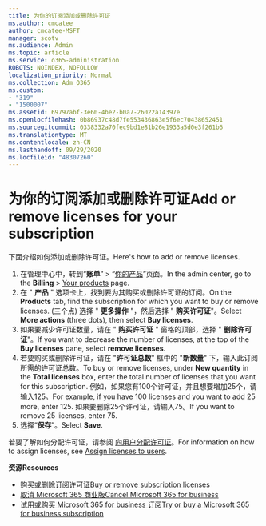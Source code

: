 ```yaml
---
title: 为你的订阅添加或删除许可证
ms.author: cmcatee
author: cmcatee-MSFT
manager: scotv
ms.audience: Admin
ms.topic: article
ms.service: o365-administration
ROBOTS: NOINDEX, NOFOLLOW
localization_priority: Normal
ms.collection: Adm_O365
ms.custom:
- "319"
- "1500007"
ms.assetid: 69797abf-3e60-4be2-b0a7-26022a14397e
ms.openlocfilehash: 0b86937c48d7fe553436863e5f6ec70438652451
ms.sourcegitcommit: 0338332a70fec9bd1e81b26e1933a5d0e3f261b6
ms.translationtype: MT
ms.contentlocale: zh-CN
ms.lasthandoff: 09/29/2020
ms.locfileid: "48307260"
---
```

# <a name="add-or-remove-licenses-for-your-subscription"></a><span data-ttu-id="9c2cc-102">为你的订阅添加或删除许可证</span><span class="sxs-lookup"><span data-stu-id="9c2cc-102">Add or remove licenses for your subscription</span></span>

<span data-ttu-id="9c2cc-103">下面介绍如何添加或删除许可证。</span><span class="sxs-lookup"><span data-stu-id="9c2cc-103">Here's how to add or remove licenses.</span></span>
  
1. <span data-ttu-id="9c2cc-104">在管理中心中，转到“**账单**” > “[你的产品](https://go.microsoft.com/fwlink/p/?linkid=842054)”页面。</span><span class="sxs-lookup"><span data-stu-id="9c2cc-104">In the admin center, go to the **Billing** > [Your products](https://go.microsoft.com/fwlink/p/?linkid=842054) page.</span></span>
2. <span data-ttu-id="9c2cc-105">在 " **产品** " 选项卡上，找到要为其购买或删除许可证的订阅。</span><span class="sxs-lookup"><span data-stu-id="9c2cc-105">On the **Products** tab, find the subscription for which you want to buy or remove licenses.</span></span> <span data-ttu-id="9c2cc-106"> (三个点) 选择 " **更多操作** "，然后选择 " **购买许可证**"。</span><span class="sxs-lookup"><span data-stu-id="9c2cc-106">Select **More actions** (three dots), then select **Buy licenses**.</span></span>
3. <span data-ttu-id="9c2cc-107">如果要减少许可证数量，请在 " **购买许可证** " 窗格的顶部，选择 " **删除许可证**"。</span><span class="sxs-lookup"><span data-stu-id="9c2cc-107">If you want to decrease the number of licenses, at the top of the **Buy licenses** pane, select **remove licenses**.</span></span>
4. <span data-ttu-id="9c2cc-108">若要购买或删除许可证，请在 "**许可证总数**" 框中的 "**新数量**" 下，输入此订阅所需的许可证总数。</span><span class="sxs-lookup"><span data-stu-id="9c2cc-108">To buy or remove licenses, under **New quantity** in the **Total licenses** box, enter the total number of licenses that you want for this subscription.</span></span> <span data-ttu-id="9c2cc-109">例如，如果您有100个许可证，并且想要增加25个，请输入125。</span><span class="sxs-lookup"><span data-stu-id="9c2cc-109">For example, if you have 100 licenses and you want to add 25 more, enter 125.</span></span> <span data-ttu-id="9c2cc-110">如果要删除25个许可证，请输入75。</span><span class="sxs-lookup"><span data-stu-id="9c2cc-110">If you want to remove 25 licenses, enter 75.</span></span>
5. <span data-ttu-id="9c2cc-111">选择“**保存**”。</span><span class="sxs-lookup"><span data-stu-id="9c2cc-111">Select **Save**.</span></span>

<span data-ttu-id="9c2cc-112">若要了解如何分配许可证，请参阅 [向用户分配许可证](https://docs.microsoft.com/microsoft-365/admin/manage/assign-licenses-to-users)。</span><span class="sxs-lookup"><span data-stu-id="9c2cc-112">For information on how to assign licenses, see [Assign licenses to users](https://docs.microsoft.com/microsoft-365/admin/manage/assign-licenses-to-users).</span></span>

<span data-ttu-id="9c2cc-113">**资源**</span><span class="sxs-lookup"><span data-stu-id="9c2cc-113">**Resources**</span></span>
  
- [<span data-ttu-id="9c2cc-114">购买或删除订阅许可证</span><span class="sxs-lookup"><span data-stu-id="9c2cc-114">Buy or remove subscription licenses</span></span>](https://docs.microsoft.com/microsoft-365/commerce/licenses/buy-licenses)
- [<span data-ttu-id="9c2cc-115">取消 Microsoft 365 商业版</span><span class="sxs-lookup"><span data-stu-id="9c2cc-115">Cancel Microsoft 365 for business</span></span>](https://docs.microsoft.com/microsoft-365/commerce/subscriptions/cancel-your-subscription)
- [<span data-ttu-id="9c2cc-116">试用或购买 Microsoft 365 for business 订阅</span><span class="sxs-lookup"><span data-stu-id="9c2cc-116">Try or buy a Microsoft 365 for business subscription</span></span>](https://docs.microsoft.com/microsoft-365/commerce/try-or-buy-microsoft-365)